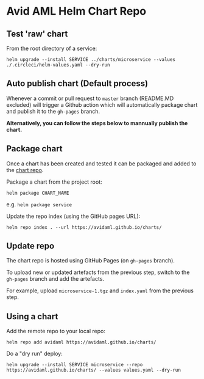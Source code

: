 # Avid AML Helm Chart Repo

## Test 'raw' chart

From the root directory of a service:
 
    helm upgrade --install SERVICE ../charts/microservice --values ./.circleci/helm-values.yaml --dry-run
    
## Auto publish chart (Default process)

Whenever a commit or pull request to `master` branch (README.MD excluded) will trigger a Github action which will automatically package chart and publish it to the `gh-pages` branch.

**Alternatively, you can follow the steps below to mannually publish the chart.**

## Package chart

Once a chart has been created and tested it can be packaged and added to the [chart repo](https://avidaml.github.io/charts/).

Package a chart from the project root:

    helm package CHART_NAME

e.g. `helm package service`

Update the repo index (using the GitHub pages URL):

    helm repo index . --url https://avidaml.github.io/charts/

## Update repo

The chart repo is hosted using GitHub Pages (on `gh-pages` branch).

To upload new or updated artefacts from the previous step, switch to the `gh-pages` branch and add the artefacts.

For example, upload `microservice-1.tgz` and `index.yaml` from the previous step.

## Using a chart

Add the remote repo to your local repo:

    helm repo add avidaml https://avidaml.github.io/charts/

Do a "dry run" deploy:

    helm upgrade --install SERVICE microservice --repo https://avidaml.github.io/charts/ --values values.yaml --dry-run

